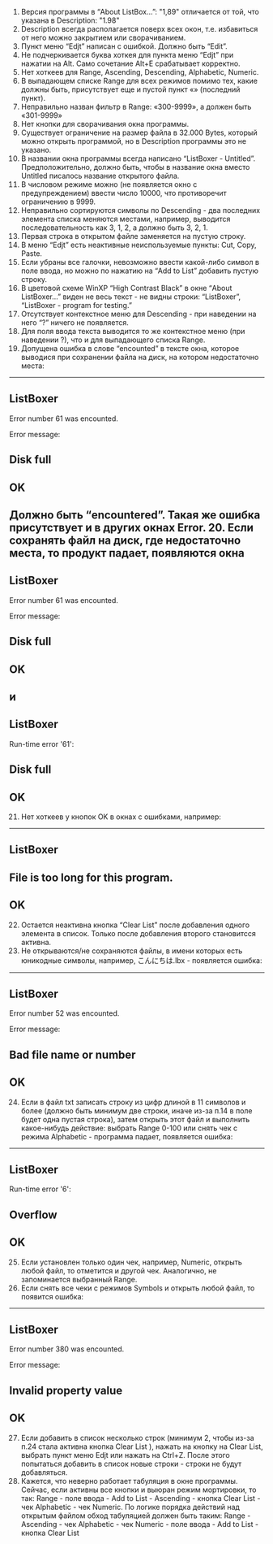 1. Версия программы в “About ListBox...”: "1,89" отличается от той, что указана в Description: "1.98"
2. Description всегда располагается поверх всех окон, т.е. избавиться от него можно закрытием или сворачиванием.
3. Пункт меню “Edjt” написан с ошибкой. Должно быть “Edit”.
4. Не подчеркивается буква хоткея для пункта меню “Edjt” при нажатии на Alt. Само сочетание Alt+E срабатывает корректно.
5. Нет хоткеев для Range, Ascending, Descending, Alphabetic, Numeric.
6. В выпадающем списке Range для всех режимов помимо тех, какие должны быть, присутствует еще и пустой пункт «» (последний пункт).
7. Неправильно назван фильтр в Range: «300-9999», а должен быть «301-9999»
8. Нет кнопки для сворачивания окна программы.
9. Существует ограничение на размер файла в 32.000 Bytes, который можно открыть программой, но в Description программы это не указано.
10. В названии окна программы всегда написано “ListBoxer - Untitled”. Предположительно, должно быть, чтобы в название окна вместо Untitled писалось название открытого файла.
11. В числовом режиме можно (не появляется окно с предупреждением) ввести число 10000, что противоречит ограничению в 9999.
12. Неправильно сортируются символы по Descending - два последних элемента списка меняются местами, например, выводится последовательность как 3, 1, 2, а должно быть 3, 2, 1.
13. Первая строка в открытом файле заменяется на пустую строку.
14. В меню “Edjt” есть неактивные неиспользуемые пункты: Cut, Copy, Paste.
15. Если убраны все галочки, невозможно ввести какой-либо символ в поле ввода, но можно по нажатию на “Add to List” добавить пустую строку.
16. В цветовой схеме WinXP “High Contrast Black” в окне “About ListBoxer...” виден не весь текст - не видны строки: “ListBoxer”, “ListBoxer - program for testing.”
17. Отсутствует контекстное меню для Descending - при наведении на него “?” ничего не появляется.
18. Для поля ввода текста выводится то же контекстное меню (при наведении ?), что и для выпадающего списка Range.
19. Допущена ошибка в слове “encounted” в тексте окна, которое выводися при сохранении файла на диск, на котором недостаточно места:
---------------------------
ListBoxer
---------------------------
Error number 61 was encounted. 

Error message: 

Disk full
---------------------------
OK   
---------------------------
Должно быть “encountered”.
Такая же ошибка присутствует и в других окнах Error.
20. Если сохранять файл на диск, где недостаточно места, то продукт падает, появляются окна
---------------------------
ListBoxer
---------------------------
Error number 61 was encounted. 

Error message: 

Disk full
---------------------------
OK   
---------------------------
и
---------------------------
ListBoxer
---------------------------
Run-time error '61': 

Disk full
---------------------------
OK   
---------------------------
21. Нет хоткеев у кнопок OK в окнах с ошибками, например:
---------------------------
ListBoxer
---------------------------
File is too long for this program.
---------------------------
OK   
---------------------------
22. Остается неактивна кнопка “Clear List” после добавления одного элемента в список. Только после добавления второго становитсся активна.
23. Не открываются/не сохраняются файлы, в имени которых есть юникодные символы, например, こんにちは.lbx - появляется ошибка:
---------------------------
ListBoxer
---------------------------
Error number 52 was encounted. 

Error message: 

Bad file name or number
---------------------------
OK   
---------------------------
24. Если в файл txt записать строку из цифр длиной в 11 символов и более (должно быть минимум две строки, иначе из-за п.14 в поле будет одна пустая строка), затем открыть этот файл и выполнить какое-нибудь действие: выбрать Range 0-100 или снять чек с режима Alphabetic - программа падает, появляется ошибка:
---------------------------
ListBoxer
---------------------------
Run-time error '6': 

Overflow
---------------------------
OK   
---------------------------
25. Если установлен только один чек, например, Numeric, открыть любой файл, то отметится и другой чек. Аналогично, не запоминается выбранный Range.
26. Если снять все чеки с режимов Symbols и открыть любой файл, то появится ошибка:
---------------------------
ListBoxer
---------------------------
Error number 380 was encounted. 

Error message: 

Invalid property value
---------------------------
OK   
---------------------------
27. Если добавить в список несколько строк (минимум 2, чтобы из-за п.24 стала активна кнопка Clear List ), нажать на кнопку на Clear List, выбрать пункт меню Edjt или нажать на Ctrl+Z. После этого попытаться добавить в список новые строки - строки не будут добавляться.
28. Кажется, что неверно работает табуляция в окне программы. Сейчас, если активны все кнопки и выюран режим мортировки, то так: Range - поле ввода - Add to List - Ascending - кнопка Clear List - чек Alphabetic - чек Numeric.
По логике порядка действий над открытым файлом обход табуляцией должен быть таким:
Range - Ascending - чек Alphabetic - чек Numeric - поле ввода - Add to List - кнопка Clear List
